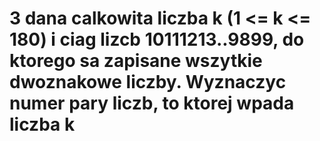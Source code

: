 # 3 dana calkowita liczba k (1 <= k <= 180) i ciag lizcb 10111213..9899, do ktorego sa zapisane wszytkie dwoznakowe liczby. Wyznaczyc numer pary liczb, to ktorej wpada liczba k

